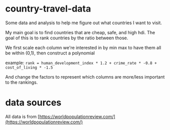 # country-travel-data

Some data and analysis to help me figure out what countries I want to visit.

My main goal is to find countries that are cheap, safe, and high hdi.  The goal of this is to rank countries by the ratio between those.

We first scale each column we're interested in by min max to have them all be within (0,1), then construct a polynomial 

example:
`rank = human_development_index * 1.2 + crime_rate * -0.8 + cost_of_living * -1.5`

And change the factors to represent which columns are more/less important to the rankings.

# data sources
All data is from [https://worldpopulationreview.com/](https://worldpopulationreview.com/)